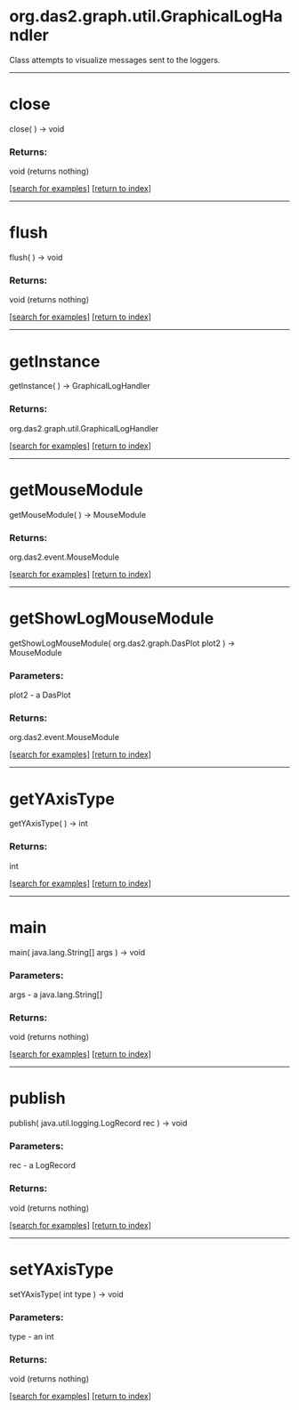 # org.das2.graph.util.GraphicalLogHandler

Class attempts to visualize messages sent to the loggers.

***
<a name="close"></a>
# close
close(  ) &rarr; void



### Returns:
void (returns nothing)


<a href="https://github.com/autoplot/dev/search?q=close&unscoped_q=close">[search for examples]</a>
<a href="https://github.com/autoplot/documentation/blob/master/javadoc/index-all.md">[return to index]</a>

***
<a name="flush"></a>
# flush
flush(  ) &rarr; void



### Returns:
void (returns nothing)


<a href="https://github.com/autoplot/dev/search?q=flush&unscoped_q=flush">[search for examples]</a>
<a href="https://github.com/autoplot/documentation/blob/master/javadoc/index-all.md">[return to index]</a>

***
<a name="getInstance"></a>
# getInstance
getInstance(  ) &rarr; GraphicalLogHandler



### Returns:
org.das2.graph.util.GraphicalLogHandler


<a href="https://github.com/autoplot/dev/search?q=getInstance&unscoped_q=getInstance">[search for examples]</a>
<a href="https://github.com/autoplot/documentation/blob/master/javadoc/index-all.md">[return to index]</a>

***
<a name="getMouseModule"></a>
# getMouseModule
getMouseModule(  ) &rarr; MouseModule



### Returns:
org.das2.event.MouseModule


<a href="https://github.com/autoplot/dev/search?q=getMouseModule&unscoped_q=getMouseModule">[search for examples]</a>
<a href="https://github.com/autoplot/documentation/blob/master/javadoc/index-all.md">[return to index]</a>

***
<a name="getShowLogMouseModule"></a>
# getShowLogMouseModule
getShowLogMouseModule( org.das2.graph.DasPlot plot2 ) &rarr; MouseModule



### Parameters:
plot2 - a DasPlot

### Returns:
org.das2.event.MouseModule


<a href="https://github.com/autoplot/dev/search?q=getShowLogMouseModule&unscoped_q=getShowLogMouseModule">[search for examples]</a>
<a href="https://github.com/autoplot/documentation/blob/master/javadoc/index-all.md">[return to index]</a>

***
<a name="getYAxisType"></a>
# getYAxisType
getYAxisType(  ) &rarr; int



### Returns:
int


<a href="https://github.com/autoplot/dev/search?q=getYAxisType&unscoped_q=getYAxisType">[search for examples]</a>
<a href="https://github.com/autoplot/documentation/blob/master/javadoc/index-all.md">[return to index]</a>

***
<a name="main"></a>
# main
main( java.lang.String[] args ) &rarr; void



### Parameters:
args - a java.lang.String[]

### Returns:
void (returns nothing)


<a href="https://github.com/autoplot/dev/search?q=main&unscoped_q=main">[search for examples]</a>
<a href="https://github.com/autoplot/documentation/blob/master/javadoc/index-all.md">[return to index]</a>

***
<a name="publish"></a>
# publish
publish( java.util.logging.LogRecord rec ) &rarr; void



### Parameters:
rec - a LogRecord

### Returns:
void (returns nothing)


<a href="https://github.com/autoplot/dev/search?q=publish&unscoped_q=publish">[search for examples]</a>
<a href="https://github.com/autoplot/documentation/blob/master/javadoc/index-all.md">[return to index]</a>

***
<a name="setYAxisType"></a>
# setYAxisType
setYAxisType( int type ) &rarr; void



### Parameters:
type - an int

### Returns:
void (returns nothing)


<a href="https://github.com/autoplot/dev/search?q=setYAxisType&unscoped_q=setYAxisType">[search for examples]</a>
<a href="https://github.com/autoplot/documentation/blob/master/javadoc/index-all.md">[return to index]</a>

